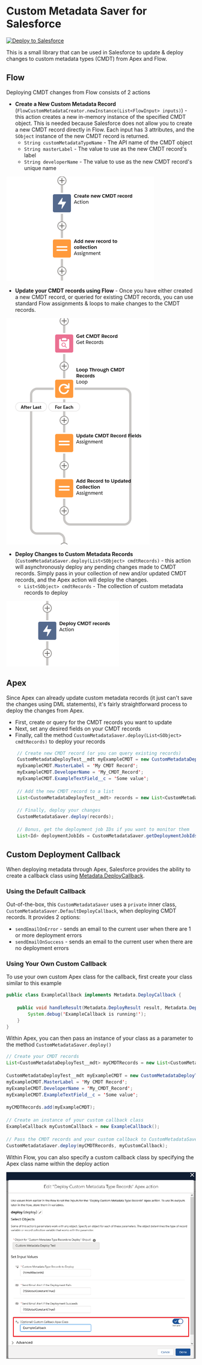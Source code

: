 # Custom Metadata Saver for Salesforce

<a href="https://githubsfdeploy.herokuapp.com?owner=jongpie&repo=CustomMetadataSaver&ref=main">
  <img alt="Deploy to Salesforce"
       src="https://raw.githubusercontent.com/afawcett/githubsfdeploy/master/deploy.png">
</a>

This is a small library that can be used in Salesforce to update & deploy changes to custom metadata types (CMDT) from Apex and Flow.

## Flow

Deploying CMDT changes from Flow consists of 2 actions

-   **Create a New Custom Metadata Record** (`FlowCustomMetadataCreator.newInstance(List<FlowInput> inputs)`) - this action creates a new in-memory instance of the specified CMDT object. This is needed because Salesforce does not allow you to create a new CMDT record directly in Flow. Each input has 3 attributes, and the `SObject` instance of the new CMDT record is returned.
    -   `String customMetadataTypeName` - The API name of the CMDT object
    -   `String masterLabel` - The value to use as the new CMDT record's label
    -   `String developerName` - The value to use as the new CMDT record's unique name

![Flow: Create New CMDT Record](./content/flow-create-new-cmdt-record.png)

-   **Update your CMDT records using Flow** - Once you have either created a new CMDT record, or queried for existing CMDT records, you can use standard Flow assignments & loops to make changes to the CMDT records.

![Flow: Update CMDT Record Field](./content/flow-get-cmdt-and-update.png)

-   **Deploy Changes to Custom Metadata Records** (`CustomMetadataSaver.deploy(List<SObject> cmdtRecords)` - this action will asynchronously deploy any pending changes made to CMDT records. Simply pass in your collection of new and/or updated CMDT records, and the Apex action will deploy the changes.
    -   `List<SObject> cmdtRecords` - The collection of custom metadata records to deploy

![Flow: Deploy CMDT Records](./content/flow-deploy-cmdt-records.png)

## Apex

Since Apex can already update custom metadata records (it just can't save the changes using DML statements), it's fairly straightforward process to deploy the changes from Apex.

-   First, create or query for the CMDT records you want to update
-   Next, set any desired fields on your CMDT records
-   Finally, call the method `CustomMetadataSaver.deploy(List<SObject> cmdtRecords)` to deploy your records

```java
    // Create new CMDT record (or you can query existing records)
    CustomMetadataDeployTest__mdt myExampleCMDT = new CustomMetadataDeployTest__mdt();
    myExampleCMDT.MasterLabel = 'My CMDT Record';
    myExampleCMDT.DeveloperName = 'My_CMDT_Record';
    myExampleCMDT.ExampleTextField__c = 'Some value';

    // Add the new CMDT record to a list
    List<CustomMetadataDeployTest__mdt> records = new List<CustomMetadataDeployTest__mdt>{myExampleCMDT};

    // Finally, deploy your changes
    CustomMetadataSaver.deploy(records);

    // Bonus, get the deployment job IDs if you want to monitor them
    List<Id> deploymentJobIds = CustomMetadataSaver.getDeploymentJobIds();
```

## Custom Deployment Callback

When deploying metadata through Apex, Salesforce provides the ability to create a callback class using [Metadata.DeployCallback](https://developer.salesforce.com/docs/atlas.en-us.apexcode.meta/apexcode/apex_interface_Metadata_DeployCallback.htm).

### Using the Default Callback

Out-of-the-box, this `CustomMetadataSaver` uses a `private` inner class, `CustomMetadataSaver.DefaultDeployCallback`, when deploying CMDT records. It provides 2 options:

-   `sendEmailOnError` - sends an email to the current user when there are 1 or more deployment errors
-   `sendEmailOnSuccess` - sends an email to the current user when there are no deployment errors

### Using Your Own Custom Callback

To use your own custom Apex class for the callback, first create your class similar to this example

```java
public class ExampleCallback implements Metadata.DeployCallback {

    public void handleResult(Metadata.DeployResult result, Metadata.DeployCallbackContext context) {
        System.debug('ExampleCallback is running!');
    }
}

```

Within Apex, you can then pass an instance of your class as a parameter to the method `CustomMetadataSaver.deploy()`

```java
// Create your CMDT records
List<CustomMetadataDeployTest__mdt> myCMDTRecords = new List<CustomMetadataDeployTest__mdt>();

CustomMetadataDeployTest__mdt myExampleCMDT = new CustomMetadataDeployTest__mdt();
myExampleCMDT.MasterLabel = 'My CMDT Record';
myExampleCMDT.DeveloperName = 'My_CMDT_Record';
myExampleCMDT.ExampleTextField__c = 'Some value';

myCMDTRecords.add(myExampleCMDT);

// Create an instance of your custom callback class
ExampleCallback myCustomCallback = new ExampleCallback();

// Pass the CMDT records and your custom callback to CustomMetadataSaver
CustomMetadataSaver.deploy(myCMDTRecords, myCustomCallback);

```

Within Flow, you can also specify a custom callback class by specifying the Apex class name within the deploy action

![Flow: Deploy with Custom Callback](./content/flow-deploy-with-custom-callback.png)
